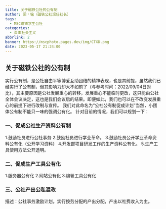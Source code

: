 ```yaml
---
title: 关于磁铁公社的公有制
author: 梁﹡铭（磁铁公社现任社长）
tags:
  - MSC磁铁学生公社
categories:
  - 自由社会主义
abbrlink: 2
banner: https://mscphoto.pages.dev/img/CTXD.png
date: 2023-05-17 21:24:00
---
```

## 关于磁铁公社的公有制
实行公有制，是公社自由平等博爱互助团结的精神表现，也是其前提，虽然我们已经实行了公有制，但其影响力却大不如前了（与参考时间：2022/09/04日对比），其主要原因是公社发展重心的转移，发展重心不能临时更改，这只能由公社全体会议决定，这也是我们会议后的结果。即便如此，我们也可以在不改变发展重心的前提下进行改制与宣传。
我们对此命名为“公社公有制促成计划”当然，小团体公有制不能只一味的强调公有化。
针对目前的情况，我们可以规划一下：

### 一、促成公社生产资料公有制
1.鼓励社员进行公社事务
2.鼓励社员进行学业革命。
3.鼓励社员公开学业革命资料公有化（公开学习资料）
4.开发部项目研发工作的生产资料公有化。
5.生产工具使用方法公开透明。

### 二、促成生产工具公有化
1.服务器公有化
2.网站公有化
3.编辑工具公有化

### 三、公社产出公私混改
描述：公社事务激励计划，实行按劳分配的产出分配，产出以社费收入为主。
